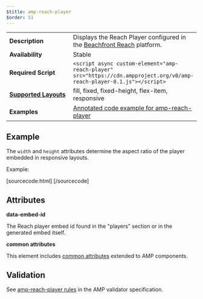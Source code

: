 ```yaml
---
$title: amp-reach-player
$order: 51
---
```


<!---
Copyright 2016 The AMP HTML Authors. All Rights Reserved.

Licensed under the Apache License, Version 2.0 (the "License");
you may not use this file except in compliance with the License.
You may obtain a copy of the License at

      http://www.apache.org/licenses/LICENSE-2.0

Unless required by applicable law or agreed to in writing, software
distributed under the License is distributed on an "AS-IS" BASIS,
WITHOUT WARRANTIES OR CONDITIONS OF ANY KIND, either express or implied.
See the License for the specific language governing permissions and
limitations under the License.
-->




<table>
  <tr>
    <td width="40%"><strong>Description</strong></td>
    <td>Displays the Reach Player configured in the <a href="http://beachfrontreach.com">Beachfront Reach</a> platform.
    </td>
  </tr>
  <tr>
    <td width="40%"><strong>Availability</strong></td>
    <td>Stable</td>
  </tr>
  <tr>
    <td width="40%"><strong>Required Script</strong></td>
    <td><code>&lt;script async custom-element="amp-reach-player" src="https://cdn.ampproject.org/v0/amp-reach-player-0.1.js">&lt;/script></code></td>
  </tr>
  <tr>
    <td class="col-fourty"><strong><a href="https://www.ampproject.org/docs/guides/responsive/control_layout.html">Supported Layouts</a></strong></td>
    <td>fill, fixed, fixed-height, flex-item, responsive</td>
  </tr>
  <tr>
    <td width="40%"><strong>Examples</strong></td>
    <td>
    <a href="https://ampbyexample.com/components/amp-reach-player/">Annotated code example for amp-reach-player</a>
    </td>
  </tr>
</table>

## Example

The `width` and `height` attributes determine the aspect ratio of the player embedded in responsive layouts.

Example:

[sourcecode:html]
<amp-reach-player
      data-embed-id="default"
      layout="responsive"
      width="560"
      height="315">
</amp-reach-player>
[/sourcecode]

## Attributes

**data-embed-id**

The Reach player embed id found in the "players" section or in the generated embed itself.

**common attributes**

This element includes [common attributes](https://www.ampproject.org/docs/reference/common_attributes) extended to AMP components.

## Validation

See [amp-reach-player rules](https://github.com/ampproject/amphtml/blob/master/extensions/amp-reach-player/0.1/validator-amp-reach-player.protoascii) in the AMP validator specification.
